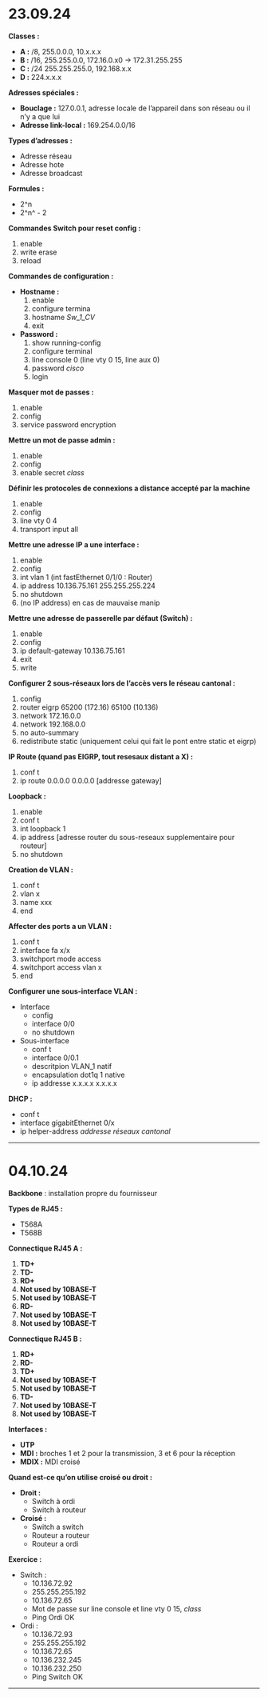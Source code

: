 # **23.09.24**

**Classes :**

* **A **:**** /8, 255.0.0.0, 10.x.x.x
* **B :** /16, 255.255.0.0, 172.16.0.x0 -> 172.31.255.255
* **C :** /24 255.255.255.0, 192.168.x.x
* **D :** 224.x.x.x

**Adresses spéciales :**

* **Bouclage :** 127.0.0.1, adresse locale de l’appareil dans son réseau ou il n’y a que lui
* **Adresse link-local :** 169.254.0.0/16

**Types d’adresses :**

* Adresse réseau
* Adresse hote
* Adresse broadcast

**Formules :**

* 2^n
* 2^n^ - 2

**Commandes Switch pour reset config :**

1. enable
2. write erase
3. reload

**Commandes de configuration :**

* **Hostname :**
  1. enable
  2. configure termina
  3. hostname *Sw_1_CV*
  4. exit
* **Password :**
  1. show running-config
  2. configure terminal
  3. line console 0 (line vty 0 15, line aux 0)
  4. password *cisco*
  5. login

**Masquer mot de passes :**

1. enable
2. config
3. service password encryption

**Mettre un mot de passe admin :**

1. enable
2. config
3. enable secret *class*

**Définir les protocoles de connexions a distance accepté par la machine**

1. enable
2. config
3. line vty 0 4
4. transport input all

**Mettre une adresse IP a une interface :**

1. enable
2. config
3. int vlan 1 (int fastEthernet 0/1/0 : Router)
4. ip address 10.136.75.161 255.255.255.224
5. no shutdown
6. (no IP address) en cas de mauvaise manip

**Mettre une adresse de passerelle par défaut (Switch) :**

1. enable
2. config
3. ip default-gateway 10.136.75.161
4. exit
5. write

**Configurer 2 sous-réseaux lors de l’accès vers le réseau cantonal :**

1. config
2. router eigrp 65200 (172.16) 65100 (10.136)
3. network 172.16.0.0
4. network 192.168.0.0
5. no auto-summary
6. redistribute static (uniquement celui qui fait le pont entre static et eigrp)

**IP Route (quand pas EIGRP, tout resesaux distant a X) :**

1. conf t
2. ip route 0.0.0.0 0.0.0.0 [addresse gateway]

**Loopback :**

1. enable
2. conf t
3. int loopback 1
4. ip address [adresse router du sous-reseaux supplementaire pour routeur]
5. no shutdown

**Creation de VLAN :**

1. conf t
2. vlan x
3. name xxx
4. end

**Affecter des ports a un VLAN :**

1. conf t
2. interface fa x/x
3. switchport mode access
4. switchport access vlan x
5. end

**Configurer une sous-interface VLAN :**

- Interface
  - config
  - interface 0/0
  - no shutdown
- Sous-interface
  - conf t
  - interface 0/0.1
  - descritpion VLAN_1 natif
  - encapsulation dot1q 1 native
  - ip addresse x.x.x.x x.x.x.x

**DHCP :**
- conf t
- interface gigabitEthernet 0/x
- ip helper-address *addresse réseaux cantonal*      

---

# **04.10.24**

**Backbone** : installation propre du fournisseur

**Types de RJ45 :**

* T568A
* T568B

**Connectique RJ45 A :**

1. **TD+**
2. **TD-**
3. **RD+**
4. **Not used by 10BASE-T**
5. **Not used by 10BASE-T**
6. **RD-**
7. **Not used by 10BASE-T**
8. **Not used by 10BASE-T**

**Connectique RJ45 B :**

1. **RD+**
2. **RD-**
3. **TD+**
4. **Not used by 10BASE-T**
5. **Not used by 10BASE-T**
6. **TD-**
7. **Not used by 10BASE-T**
8. **Not used by 10BASE-T**

**Interfaces :**

* **UTP**
* **MDI :** broches 1 et 2 pour la transmission, 3 et 6 pour la réception
* **MDIX :** MDI croisé

**Quand est-ce qu’on utilise croisé ou droit :**

* **Droit :**
  * Switch à ordi
  * Switch à routeur
* **Croisé :**
  * Switch a switch
  * Routeur a routeur
  * Routeur a ordi

**Exercice :**

* Switch :
  * 10.136.72.92
  * 255.255.255.192
  * 10.136.72.65
  * Mot de passe sur line console et line vty 0 15, *class*
  * Ping Ordi OK
* Ordi :
  * 10.136.72.93
  * 255.255.255.192
  * 10.136.72.65
  * 10.136.232.245
  * 10.136.232.250
  * Ping Switch OK

---
